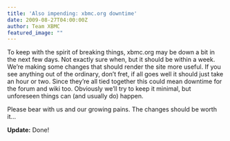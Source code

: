 ```yaml
---
title: 'Also impending: xbmc.org downtime'
date: 2009-08-27T04:00:00Z
author: Team XBMC
featured_image: ""
---
```

To keep with the spirit of breaking things, xbmc.org may be down a bit in the next few days. Not exactly sure when, but it should be within a week. We’re making some changes that should render the site more useful. If you see anything out of the ordinary, don’t fret, if all goes well it should just take an hour or two. Since they’re all tied together this could mean downtime for the forum and wiki too. Obviously we’ll try to keep it minimal, but unforeseen things can (and usually do) happen.

 Please bear with us and our growing pains. The changes should be worth it…

 **Update:** Done!

 